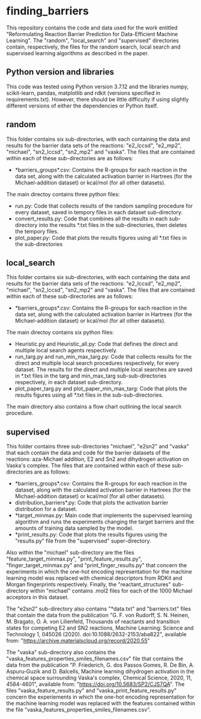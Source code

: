 # finding_barriers
This repository contains the code and data used for the work entitled "Reformulating Reaction Barrier Prediction for Data-Efficient Machine Learning". The "random", "local_search" and "supervised" directories contain, respectively, the files for the random search, local search and supervised learning algorithms as described in the paper.

## Python version and libraries
This code was tested using Python version 3.7.12 and the libraries numpy, scikit-learn, pandas, matplotlib and rdkit (versions specified in requirements.txt). However, there should be little difficulty if using slightly different versions of either the dependencies or Python itself.

## random
This folder contains six sub-directories, with each containing the data and results for the barrier data sets of the reactions: "e2_lccsd", "e2_mp2", "michael", "sn2_lccsd", "sn2_mp2" and "vaska". The files that are contained within each of these sub-directories are as follows:

* \*barriers_groups\*.csv: Contains the R-groups for each reaction in the data set, along with the calculated activation barrier in Hartrees (for the Michael-addition dataset) or kcal/mol (for all other datasets).

The main directoy contains three python files:

* run.py: Code that collects results of the random sampling procedure for every dataset, saved in tempory files in each dataset sub-directory.
* convert_results.py: Code that combines all the results in each sub-directory into the results \*.txt files in the sub-directories, then deletes the tempory files.
* plot_paper.py: Code that plots the results figures using all \*.txt files in the sub-directories

## local_search

This folder contains six sub-directories, with each containing the data and results for the barrier data sets of the reactions: "e2_lccsd", "e2_mp2", "michael", "sn2_lccsd", "sn2_mp2" and "vaska". The files that are contained within each of these sub-directories are as follows:

* \*barriers_groups\*.csv: Contains the R-groups for each reaction in the data set, along with the calculated activation barrier in Hartrees (for the Michael-addition dataset) or kcal/mol (for all other datasets).

The main directoy contains six python files:

* Heuristic.py and Heuristic_all.py: Code that defines the direct and multiple local search agents respectively.
* run_targ.py and run_min_max_targ.py: Code that collects results for the direct and multiple local search procedures respectively, for every dataset. The results for the direct and multiple local searches are saved in \*.txt files in the targ and min_max_targ sub-sub-directories respectively, in each dataset sub-directory.
* plot_paper_targ.py and plot_paper_min_max_targ: Code that plots the results figures using all \*.txt files in the sub-sub-directories.

The main directory also contains a flow chart outlining the local search procedure.

## supervised
This folder contains three sub-directories "michael", "e2sn2" and "vaska" that each contain the data and code for the barrier datasets of the reactions: aza-Michael addition, E2 and Sn2 and dihydrogen activation on Vaska's complex. The files that are contained within each of these sub-directories are as follows:
* \*barriers_groups\*.csv: Contains the R-groups for each reaction in the dataset, along with the calculated activation barrier in Hartrees (for the Michael-addition dataset) or kcal/mol (for all other datasets).
* distribution_barriers*.py: Code that plots the activation barrier distribution for a dataset.
* \*target_minmax.py: Main code that implements the supervised learning algorithm and runs the experiments changing the target barriers and the amounts of training data sampled by the model.
* \*print_results.py: Code that plots the results figures using the "results.py" file from the "supervised" super-directory.

Also within the "michael" sub-directory are the files "feature_target_minmax.py", "print_feature_results.py", "finger_target_minmax.py" and "print_finger_results.py" that concern the experiments in which the one-hot encoding representation for the machine learning model was replaced with chemical descriptors from RDKit and Morgan fingerprints respectively. Finally, the "reactant_structures" sub-directory within "michael" contains .mol2 files for each of the 1000 Michael acceptors in this dataset.

The "e2sn2" sub-directory also contains "\*data.txt" and "barriers.txt" files that contain the data from the publication "G. F. von Rudorff, S. N. Heinen, M. Bragato, O. A. von Lilienfeld, Thousands of reactants and transition states for competing E2 and SN2 reactions, Machine Learning: Science and Technology 1, 045026 (2020). doi:10.1088/2632-2153/aba822", available from: "https://archive.materialscloud.org/record/2020.55"

The "vaska" sub-directory also contains the "vaska_features_properties_smiles_filenames.csv" file that contains the data from the publication "P. Friederich, G. dos Passos Gomes, R. De Bin, A. Aspuru-Guzik and D. Balcells, Machine learning dihydrogen activation in the chemical space surrounding Vaska's complex, Chemical Science, 2020, 11, 4584-4601", available from: "https://doi.org/10.5683/SP2/CJS7QA". The files "vaska_feature_results.py" and "vaska_print_feature_results.py" concern the experiements in which the one-hot encoding representation for the machine learning model was replaced with the features contained within the file "vaska_features_properties_smiles_filenames.csv".
